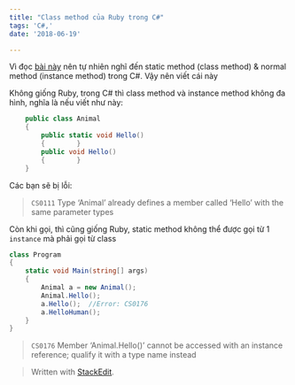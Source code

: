 ```yaml
---
title: "Class method của Ruby trong C#"
tags: 'C#,'
date: '2018-06-19'

---
```


Vì đọc  [bài này](http://localhost:4000/1)  nên tự nhiên nghĩ đến static method (class method) & normal method (instance method) trong C#. Vậy nên viết cái này  
  
Không giống Ruby, trong C# thì class method và instance method không đa hình, nghĩa là nếu viết như này:

```cs
    public class Animal    
	{        
		public static void Hello()        
		{        }        
		public void Hello()        
		{        }    
	}
```
Các bạn sẽ bị lỗi:

> `CS0111`  Type ‘Animal’ already defines a member called ‘Hello’ with the same parameter types

Còn khi gọi, thì cũng giống Ruby, static method không thể được gọi từ 1  `instance`  mà phải gọi từ class

```cs
class Program    
{        
    static void Main(string[] args)        
    {           
		Animal a = new Animal();
		Animal.Hello();            
		a.Hello();  //Error: CS0176            
		a.HelloHuman();        
	}    
}
```

> `CS0176`  Member ‘Animal.Hello()’ cannot be accessed with an instance reference; qualify it with a type name instead

> Written with [StackEdit](https://stackedit.io/).
